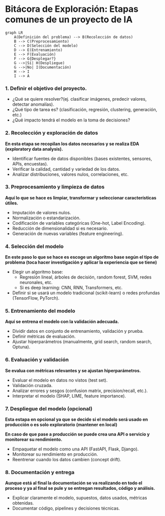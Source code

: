 # Bitácora de Exploración: Etapas comunes de un proyecto de IA

```mermaid
graph LR
    A(Definición del problema) --> B(Recolección de datos)
    B --> C(Preprocesamiento)
    C --> D(Selección del modelo)
    D --> E(Entrenamiento)
    E --> F(Evaluación)
    F --> G{Desplegar?}
    G -->|Sí| H(Despliegue)
    G -->|No| I(Documentación)
    H --> I
    I --> A
```

### 1. **Definir el objetivo del proyecto.**

- ¿Qué se quiere resolver?(ej. clasificar imágenes, predecir valores, detectar anomalías).
- ¿Qué tipo de tarea es? (clasificación, regresión, clustering, generación, etc.)
- ¿Qué impacto tendrá el modelo en la toma de decisiones?

### 2. **Recolección y exploración de datos**

**En esta etapa se recopilan los datos necesarios y se realiza EDA (exploratory data analysis).**

- Identificar fuentes de datos disponibles (bases existentes, sensores, APIs, encuestas).
- Verificar la calidad, cantidad y variedad de los datos.
- Analizar distribuciones, valores nulos, correlaciones, etc.

### 3. **Preprocesamiento y limpieza de datos**

**Aquí lo que se hace es limpiar, transformar y seleccionar características útiles.**

- Imputación de valores nulos.
- Normalización o estandarización.
- Codificación de variables categóricas (One-hot, Label Encoding).
- Reducción de dimensionalidad si es necesario.
- Generación de nuevas variables (feature engineering).

### 4. **Selección del modelo**

**En este paso lo que se hace es escoge un algoritmo base según el tipo de problema (toca hacer investigación y aplicar la experiencia que se tiene)**

- Elegir un algoritmo base:
  - Regresión lineal, árboles de decisión, random forest, SVM, redes neuronales, etc.
  - Si es deep learning: CNN, RNN, Transformers, etc.
- Definir si se usará un modelo tradicional (scikit-learn) o redes profundas (TensorFlow, PyTorch).

### 5. **Entrenamiento del modelo**

**Aquí se entrena el modelo con la validación adecuada.**

- Dividir datos en conjunto de entrenamiento, validación y prueba.
- Definir métricas de evaluación.
- Ajustar hiperparámetros (manualmente, grid search, random search, Optuna).

### 6. **Evaluación y validación**

**Se evalua con métricas relevantes y se ajustan hiperparámetros.**

- Evaluar el modelo en datos no vistos (test set).
- Validación cruzada.
- Analizar errores y sesgos (confusion matrix, precision/recall, etc.).
- Interpretar el modelo (SHAP, LIME, feature importance).

### 7. **Despliegue del modelo (opcional)**

**Esta estapa en opcional ya que se decide si el modelo será usado en producción o es solo exploratorio (mantener en local)**

**En caso de que pase a producción se puede crea una API o servicio y monitorear su rendimiento.**

- Empaquetar el modelo como una API (FastAPI, Flask, Django).
- Monitorear su rendimiento en producción.
- Reentrenar cuando los datos cambien (concept drift).

### 8. **Documentación y entrega**

**Aunque está al final la documentación se va realizando en todo el proceso y ya al final se pule y se entregan resultados, código y análisis.**

- Explicar claramente el modelo, supuestos, datos usados, métricas obtenidas.
- Documentar código, pipelines y decisiones técnicas.
